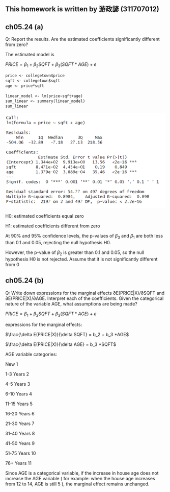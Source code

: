 ## This homework is written by 游政諺 (311707012)
## ch05.24 (a)
Q: Report the results. Are the estimated coefficients significantly different from zero?

The estimated model is

$PRICE = \beta_1 + \beta_2 SQFT + \beta_3 (SQFT * AGE)+e$

```
price <- collegetown$price
sqft <- collegetown$sqft
age <- price*sqft

linear_model <- lm(price~sqft+age)
sum_linear <- summary(linear_model)
sum_linear

```
![image](https://github.com/adni7413/ch05.24.a.1/raw/main/%E4%BD%9C%E6%A5%AD51.png)


H0: estimated coefficients equal zero

H1: estimated coefficients different from zero

At 90% and 95% confidence levels, the p-values ​​of  $\beta_3$ and $\beta_1$ are both less than 0.1 and 0.05, rejecting the null hypothesis H0. 

However, the p-value of $\beta_2$ is greater than 0.1 and 0.05, so the null hypothesis H0 is not rejected. Assume that it is not significantly different from 0


## ch05.24 (b)
Q: Write down expressions for the marginal effects ∂E(PRICE|X)/∂SQFT and
∂E(PRICE|X)/∂AGE. Interpret each of the coefficients. Given the categorical nature of the
variable AGE, what assumptions are being made?

$PRICE = \beta_1 + \beta_2 SQFT + \beta_3 (SQFT * AGE)+e$

expressions for the marginal effects:

$\frac{\delta E(PRICE|X)}{\delta SQFT} = b_2 + b_3 *AGE$ 

$\frac{\delta E(PRICE|X)}{\delta AGE} = b_3 *SQFT$ 

AGE variable categories:

New		1

1-3 Years 	2

4-5 Years	3

6-10 Years	4

11-15 Years	5

16-20 Years	6

21-30 Years	7

31-40 Years	8

41-50 Years	9

51-75 Years	10

76+ Years	11

Since AGE is a categorical variable, if the increase in house age does not increase the AGE variable ( for example: when the house age increases from 12 to 14, AGE is still 5 ), the marginal effect remains unchanged.
